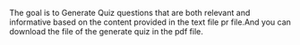 The goal is to Generate Quiz questions that are both relevant and informative based on the content provided in the text file pr file.And you can download the file of the generate quiz  in the pdf file.
